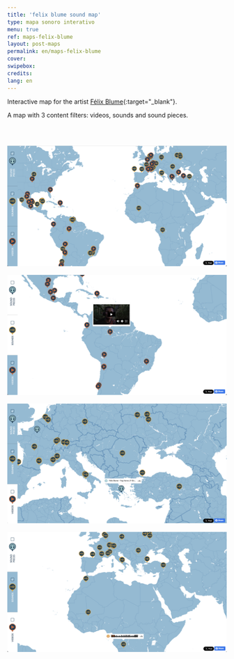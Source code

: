 ```yaml
---
title: 'felix blume sound map'
type: mapa sonoro interativo
menu: true
ref: maps-felix-blume
layout: post-maps
permalink: en/maps-felix-blume
cover:
swipebox: 
credits: 
lang: en
---
```


Interactive map for the artist [Félix Blume](https://felixblume.com/map.html){:target="_blank"}.

A map with 3 content filters: videos, sounds and sound pieces.

<br><br>

<img src="../assets/posts/maps-felixblume0.png" class="img-border">
<br><br>

<img src="../assets/posts/maps-felixblume3.png" class="img-border">
<br><br>

<img src="../assets/posts/maps-felixblume1.png" class="img-border">
<br><br>

<img src="../assets/posts/maps-felixblume2.png" class="img-border">
<br><br>

